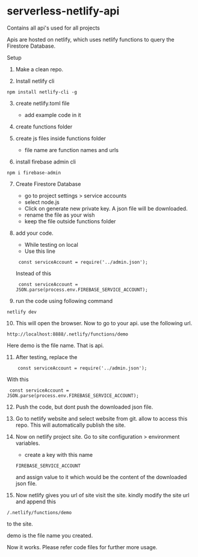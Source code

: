# serverless-netlify-api

Contains all api's used for all projects

Apis are hosted on netlify, which uses netlify functions to query the Firestore Database.

Setup

1. Make a clean repo.

2. Install netlify cli

```
npm install netlify-cli -g
```

3. create netlify.toml file
    - add example code in it

4. create functions folder

5. create js files inside functions folder
   - file name are function names and urls

6. install firebase admin cli

```
npm i firebase-admin
```
7. Create Firestore Database
    - go to project settings > service accounts 
    - select node.js
    - Click on generate new private key. A json file will be downloaded. 
    - rename the file as your wish
    - keep the file outside functions folder

8. add your code.
   - While testing on local
   - Use this line 
   ```
    const serviceAccount = require('../admin.json');
   ```
   Instead of this
   ```
    const serviceAccount = JSON.parse(process.env.FIREBASE_SERVICE_ACCOUNT);
   ```

9. run the code using following command
```
netlify dev 
```

10. This will open the browser. Now to go to your api. use the following url.

```
http://localhost:8888/.netlify/functions/demo
```

Here demo is the file name. That is api.

11. After testing, replace the 
```
    const serviceAccount = require('../admin.json');
   ```
   With  this
   ```
    const serviceAccount = JSON.parse(process.env.FIREBASE_SERVICE_ACCOUNT);
   ```

12. Push the code, but dont push the downloaded json file.

13. Go to netlify website and select website from git. allow to access this repo. This will automatically publish the site.

14. Now on netlify project site. Go to site configuration > environment variables.

    - create a key with this name 
    ```
    FIREBASE_SERVICE_ACCOUNT
    ```

    and assign value to it which would be the content of the downloaded json file.

15. Now netlify gives you url of site visit the site. kindly modify the site url and append this

```
/.netlify/functions/demo 
```
to the site. 

demo is the file name you created. 

Now it works. Please refer code files for further more usage.